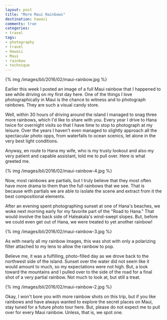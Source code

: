 ```yaml
---
layout: post
title: "More Maui Rainbows"
destination: hawaii
comments: true
categories:
- travel
tags:
- photography
- travel
- Hawaii
- Maui
- rainbow
- technique
---
```


{% img /images/bli/2016/02/maui-rainbow.jpg %}

Earlier this week I posted an image of a full Maui rainbow that I happened to see while driving on my first day here. One of the things I love photographically in Maui is the chance to witness and to photograph rainbows. They are such a visual candy store. 

<!--more-->

Well, within 30 hours of driving around the island I managed to snag three more rainbows, which I'd like to share with you. Every year I drive to Hana twice for overnight visits so that I have time to stop to photograph at my leisure. Over the years I haven't even managed to slightly approach all the spectacular photo opps, from waterfalls to ocean scenics, let alone in the very best light conditions. 

Anyway, en route to Hana my wife, who is my trusty lookout and also my very patient and capable assistant, told me to pull over. Here is what greeted me. 

{% img /images/bli/2016/02/maui-rainbow-4.jpg %}

Now, most rainbows are partials, but I truly believe that they most often have more drama to them than the full rainbows that we see. That is because with partials we are able to isolate the scene and extract from it the best compositional elements. 

After an evening spent photographing sunset at one of Hana's beaches, we woke next morning early for my favorite part of the "Road to Hana." That would involve the back side of Haleakala's wind-swept slopes. But, before we could even get out of Hana, we were treated to yet another rainbow! 

{% img /images/bli/2016/02/maui-rainbow-3.jpg %}

As with nearly all my rainbow images, this was shot with only a polarizing filter attached to my lens to allow the rainbow to pop. 

Believe me, it was a fulfilling, photo-filled day as we drove back to the northwest side of the island. Sunset over the water did not seem like it would amount to much, so my expectations were not high. But, a look toward the mountains and I pulled over to the side of the road for a final shot of a very partial rainbow. Not much to look at, but still a treat. 

{% img /images/bli/2016/02/maui-rainbow-2.jpg %}

Okay, I won't bore you with more rainbow shots on this trip, but if you like rainbows and have always wanted to explore the secret places on Maui, stay tuned for a future photo tour here. But, please do not expect me to pull over for every Maui rainbow. Unless, that is, we spot one.  




